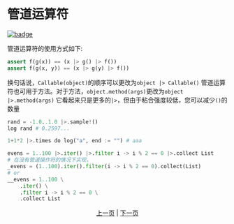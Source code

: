 # 管道运算符

[![badge](https://img.shields.io/endpoint.svg?url=https%3A%2F%2Fgezf7g7pd5.execute-api.ap-northeast-1.amazonaws.com%2Fdefault%2Fsource_up_to_date%3Fowner%3Derg-lang%26repos%3Derg%26ref%3Dmain%26path%3Ddoc/EN/syntax/33_pipeline.md%26commit_hash%3Dc6eb78a44de48735213413b2a28569fdc10466d0)](https://gezf7g7pd5.execute-api.ap-northeast-1.amazonaws.com/default/source_up_to_date?owner=erg-lang&repos=erg&ref=main&path=doc/EN/syntax/33_pipeline.md&commit_hash=c6eb78a44de48735213413b2a28569fdc10466d0)

管道运算符的使用方式如下:

```python
assert f(g(x)) == (x |> g() |> f())
assert f(g(x, y)) == (x |> g(y) |> f())
```

换句话说，`Callable(object)`的顺序可以更改为`object |> Callable()`
管道运算符也可用于方法。对于方法，`object.method(args)`更改为`object |>.method(args)`
它看起来只是更多的`|>`，但由于粘合强度较低，您可以减少`()`的数量

```python
rand = -1.0..1.0 |>.sample!()
log rand # 0.2597...

1+1*2 |>.times do log("a", end := "") # aaa

evens = 1..100 |>.iter() |>.filter i -> i % 2 == 0 |>.collect List
# 在没有管道操作符的情况下实现，
_evens = (1..100).iter().filter(i -> i % 2 == 0).collect(List)
# or
__evens = 1..100 \
    .iter() \
    .filter i -> i % 2 == 0 \
    .collect List
```

<p align='center'>
    <a href='./32_error_handling.md'>上一页</a> | <a href='./34_integration_with_Python.md'>下一页</a>
</p>
